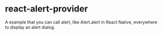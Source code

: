# react-alert-provider

A example that you can call alert, like Alert.alert in React Native, everywhere to display an alert dialog.
